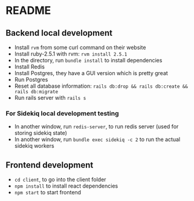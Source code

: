 # README

## Backend local development

- Install `rvm` from some curl command on their website
- Install ruby-2.5.1 with rvm: `rvm install 2.5.1`
- In the directory, run `bundle install` to install dependencies
- Install Redis
- Install Postgres, they have a GUI version which is pretty great
- Run Postgres
- Reset all database information: `rails db:drop && rails db:create && rails db:migrate`
- Run rails server with `rails s`


### For Sidekiq local development testing
- In another window, run `redis-server`, to run redis server (used for storing sidekiq state)
- In another window, run `bundle exec sidekiq -c 2` to run the actual sidekiq workers


## Frontend development
- `cd client`, to go into the client folder
- `npm install` to install react dependencies
- `npm start` to start frontend